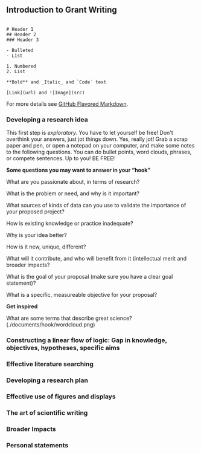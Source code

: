 ## Introduction to Grant Writing




```

# Header 1
## Header 2
### Header 3

- Bulleted
- List

1. Numbered
2. List

**Bold** and _Italic_ and `Code` text

[Link](url) and ![Image](src)
```

For more details see [GitHub Flavored Markdown](https://guides.github.com/features/mastering-markdown/).

### Developing a research idea

This first step is *exploratory.* You have to let yourself be free! Don't overthink your answers, just jot things down. Yes, really jot! Grab a scrap paper and pen, or open a notepad on your computer, and make some notes to the following questions. You can do bullet points, word clouds, phrases, or compete sentences. Up to you! BE FREE!

**Some questions you may want to answer in your “hook”**

What are you passionate about, in terms of research?

What is the problem or need, and why is it important?

What sources of kinds of data can you use to validate the importance of your proposed project?

How is existing knowledge or practice inadequate?

Why is your idea better?

How is it new, unique, different?

What will it contribute, and who will benefit from it (intellectual merit and broader impacts?

What is the goal of your proposal (make sure you have a clear goal statement)?

What is a specific, measureable objective for your proposal?

**Get inspired** 

What are some terms that describe great science? 
(./documents/hook/wordcloud.png)



### Constructing a linear flow of logic: Gap in knowledge, objectives, hypotheses, specific aims


### Effective literature searching


### Developing a research plan

### Effective use of figures and displays

### The art of scientific writing 

### Broader Impacts

### Personal statements 


